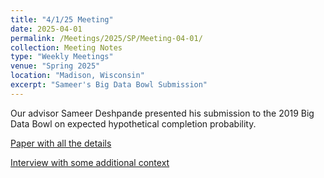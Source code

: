 ```yaml
---
title: "4/1/25 Meeting"
date: 2025-04-01
permalink: /Meetings/2025/SP/Meeting-04-01/
collection: Meeting Notes
type: "Weekly Meetings"
venue: "Spring 2025"
location: "Madison, Wisconsin"
excerpt: "Sameer's Big Data Bowl Submission"
---
```

Our advisor Sameer Deshpande presented his submission to the 2019 Big Data Bowl on expected hypothetical completion probability.

[Paper with all the details](https://arxiv.org/abs/1910.12337)

[Interview with some additional context](https://open.spotify.com/episode/22jv9ivNvmVcmI48SFgZzi?si=e1f5e256f340430e)
